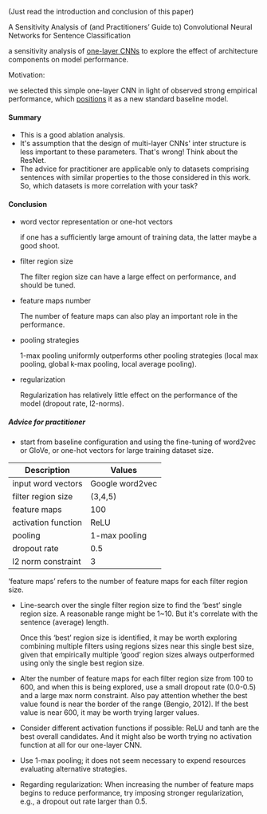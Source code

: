 (Just read the introduction and conclusion of this paper)

A Sensitivity Analysis of (and Practitioners’ Guide to) Convolutional Neural Networks for Sentence Classification

a sensitivity analysis of <u>one-layer CNNs</u> to explore the effect of architecture components on model performance.



Motivation:

we selected this simple one-layer CNN in light of observed strong empirical performance, which <u>positions</u> it as a new standard baseline model.



#### Summary

+ This is a good ablation analysis.
+ It's assumption that the design of multi-layer CNNs' inter structure is less important to these parameters. That's wrong! Think about the ResNet.
+ The advice for practitioner are applicable only to datasets comprising sentences with similar properties to the those considered in this work. So, which datasets is more correlation with your task?

#### Conclusion

+ word vector representation or one-hot vectors

  if one has a sufficiently large amount of training data, the latter maybe a good shoot.

+ filter region size

  The filter region size can have a large effect on performance, and should be tuned.

+ feature maps number

  The number of feature maps can also play an important role in the performance.

+ pooling strategies

  1-max pooling uniformly outperforms other pooling strategies (local max pooling, global k-max pooling, local average pooling).

+ regularization

  Regularization has relatively little effect on the performance of the model (dropout rate, l2-norms).

##### Advice for practitioner

+ start from baseline configuration and using the fine-tuning of word2vec or GloVe, or one-hot vectors for large training dataset size.

| Description         | Values          |
| ------------------- | --------------- |
| input word vectors  | Google word2vec |
| filter region size  | (3,4,5)         |
| feature maps        | 100             |
| activation function | ReLU            |
| pooling             | 1-max pooling   |
| dropout rate        | 0.5             |
| l2 norm constraint  | 3               |

‘feature maps’ refers to the number of feature maps for each filter region size.

+ Line-search over the single filter region size to find the ‘best’ single region size. A reasonable range might be 1~10. But it's correlate with the sentence (average) length. 

  Once this ‘best’ region size is identified, it may be worth exploring combining multiple filters using regions sizes near this single best size, given that empirically multiple ‘good’ region sizes always outperformed using only the single best region size.

+ Alter the number of feature maps for each filter region size from 100 to 600, and when this is being explored, use a small dropout rate (0.0-0.5) and a large max norm constraint. Also pay attention whether the best value found is near the border of the range (Bengio, 2012). If the best value is near 600, it may be worth trying larger values.

+ Consider different activation functions if possible: ReLU and tanh are the best overall candidates. And it might also be worth trying no activation function at all for our one-layer CNN.

+ Use 1-max pooling; it does not seem necessary to expend resources evaluating alternative strategies.

+ Regarding regularization: When increasing the number of feature maps begins to reduce performance, try imposing stronger regularization, e.g., a dropout out rate larger than 0.5.





